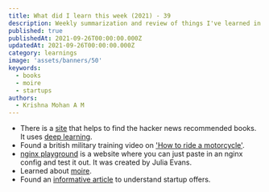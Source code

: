```yaml
---
title: What did I learn this week (2021) - 39
description: Weekly summarization and review of things I've learned in the final week of September 2021 
published: true
publishedAt: 2021-09-26T00:00:00.000Z
updatedAt: 2021-09-26T00:00:00.000Z
category: learnings
image: 'assets/banners/50'
keywords: 
  - books
  - moire
  - startups
authors:
  - Krishna Mohan A M
---
```


- There is a [site](https://hacker-recommended-books.vercel.app) that helps to find the hacker news recommended books. It uses [deep learning](https://news.ycombinator.com/item?id=28596207).
- Found a british military training video on ['How to ride a motorcycle'](https://www.youtube.com/watch?v=Q7OPLWQJYKg).
- [nginx playground](https://nginx-playground.wizardzines.com/) is a website where you can just paste in an nginx config and test it out. It was created by Julia Evans.
- Learned about [moire](https://www.getrevue.co/profile/shift-happens/issues/moire-no-more-688319).
- Found an [informative article](https://withcompound.com/manual-company-equity/understanding-startup-offers) to understand startup offers.
